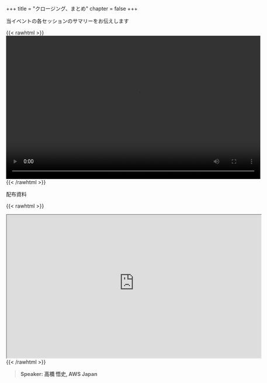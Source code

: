 +++
title = "クロージング、まとめ"
chapter = false
+++

当イベントの各セッションのサマリーをお伝えします

{{< rawhtml >}}
<video width="696" height="392" controls>
  <source src="https://awssecurityroadshow2020.s3-ap-northeast-1.amazonaws.com/workshops/awssession3/aws_closing.mp4" type="video/mp4">
  Your browser doesn't support video.
</video>
{{< /rawhtml >}}

配布資料

{{< rawhtml >}}
<iframe src="https://awssecurityroadshow2020.s3-ap-northeast-1.amazonaws.com/workshops/awssession3/Closing_AWSJ_SatoshiTakahashi.pdf" width="696" height="392"></iframe>
{{< /rawhtml >}}

> **Speaker: 高橋 悟史, AWS Japan** 